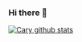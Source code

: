 ### Hi there 👋

[![Cary github stats](https://github-readme-stats.vercel.app/api?username=jian22446688)](https://github.com/jian22446688/alien-vue-admin)

<!--
**jian22446688/jian22446688** is a ✨ _special_ ✨ repository because its `README.md` (this file) appears on your GitHub profile.

Here are some ideas to get you started:

- 🔭 I’m currently working on ...
- 🌱 I’m currently learning ...
- 👯 I’m looking to collaborate on ...
- 🤔 I’m looking for help with ...
- 💬 Ask me about ...
- 📫 How to reach me: ...
- 😄 Pronouns: ...
- ⚡ Fun fact: ...
-->
